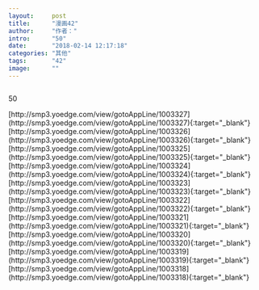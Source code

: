 ```yaml
---
layout:     post
title:      "漫画42"
author:     "作者："
intro:      "50"
date:       "2018-02-14 12:17:18"
categories: "其他"
tags:       "42"
image:      ""
---
```

<div style="text-align: center">
<p><img src=""/></p>
</div>
<p class="post-meta">
<span>50</span>
</p>
[http://smp3.yoedge.com/view/gotoAppLine/1003327](http://smp3.yoedge.com/view/gotoAppLine/1003327){:target="_blank"}
[http://smp3.yoedge.com/view/gotoAppLine/1003326](http://smp3.yoedge.com/view/gotoAppLine/1003326){:target="_blank"}
[http://smp3.yoedge.com/view/gotoAppLine/1003325](http://smp3.yoedge.com/view/gotoAppLine/1003325){:target="_blank"}
[http://smp3.yoedge.com/view/gotoAppLine/1003324](http://smp3.yoedge.com/view/gotoAppLine/1003324){:target="_blank"}
[http://smp3.yoedge.com/view/gotoAppLine/1003323](http://smp3.yoedge.com/view/gotoAppLine/1003323){:target="_blank"}
[http://smp3.yoedge.com/view/gotoAppLine/1003322](http://smp3.yoedge.com/view/gotoAppLine/1003322){:target="_blank"}
[http://smp3.yoedge.com/view/gotoAppLine/1003321](http://smp3.yoedge.com/view/gotoAppLine/1003321){:target="_blank"}
[http://smp3.yoedge.com/view/gotoAppLine/1003320](http://smp3.yoedge.com/view/gotoAppLine/1003320){:target="_blank"}
[http://smp3.yoedge.com/view/gotoAppLine/1003319](http://smp3.yoedge.com/view/gotoAppLine/1003319){:target="_blank"}
[http://smp3.yoedge.com/view/gotoAppLine/1003318](http://smp3.yoedge.com/view/gotoAppLine/1003318){:target="_blank"}


